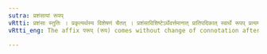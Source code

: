```yaml
---
sutra: प्रशंसायां रूपप्
vRtti: प्रशंसा स्तुतिः । प्रकृत्यर्थस्य विशेषणं चैतत् । प्रशंसाविशिष्टेऽर्थेवर्त्तमानात् प्रातिपदिकात् स्वार्थे रूपप् प्रत्ययो भवति ॥
vRtti_eng: The affix परूप् (रूप) comes without change of connotation after a stem (nominal or verbal) denoting praise.

---
```

